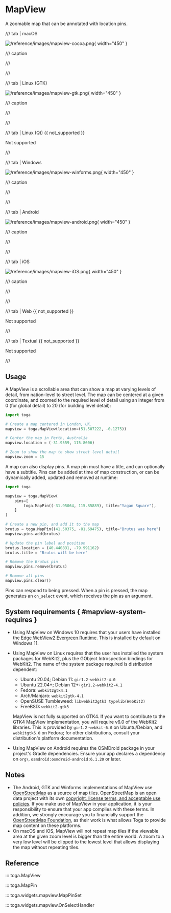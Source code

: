 # MapView

A zoomable map that can be annotated with location pins.

/// tab | macOS

![/reference/images/mapview-cocoa.png](/reference/images/mapview-cocoa.png){ width="450" }

/// caption

///

<!-- TODO: Update alt text -->

///

/// tab | Linux (GTK)

![/reference/images/mapview-gtk.png](/reference/images/mapview-gtk.png){ width="450" }

/// caption

///

<!-- TODO: Update alt text -->

///

/// tab | Linux (Qt) {{ not_supported }}

Not supported

///

/// tab | Windows

![/reference/images/mapview-winforms.png](/reference/images/mapview-winforms.png){ width="450" }

/// caption

///

<!-- TODO: Update alt text -->

///

/// tab | Android

![/reference/images/mapview-android.png](/reference/images/mapview-android.png){ width="450" }

/// caption

///

<!-- TODO: Update alt text -->

///

/// tab | iOS

![/reference/images/mapview-iOS.png](/reference/images/mapview-iOS.png){ width="450" }

/// caption

///

<!-- TODO: Update alt text -->

///

/// tab | Web {{ not_supported }}

Not supported

///

/// tab | Textual {{ not_supported }}

Not supported

///

## Usage

A MapView is a scrollable area that can show a map at varying levels of detail, from nation-level to street level. The map can be centered at a given coordinate, and zoomed to the required level of detail using an integer from 0 (for global detail) to 20 (for building level detail):

```python
import toga

# Create a map centered in London, UK.
mapview = toga.MapView(location=(51.507222, -0.1275))

# Center the map in Perth, Australia
mapview.location = (-31.9559, 115.8606)

# Zoom to show the map to show street level detail
mapview.zoom = 15
```

A map can also display pins. A map pin must have a title, and can optionally have a subtitle. Pins can be added at time of map construction, or can be dynamically added, updated and removed at runtime:

```python
import toga

mapview = toga.MapView(
    pins=[
        toga.MapPin((-31.95064, 115.85889), title="Yagan Square"),
    ]
)

# Create a new pin, and add it to the map
brutus = toga.MapPin((41.50375, -81.69475), title="Brutus was here")
mapview.pins.add(brutus)

# Update the pin label and position
brutus.location = (40.440831, -79.991162)
brutus.title = "Brutus will be here"

# Remove the Brutus pin
mapview.pins.remove(brutus)

# Remove all pins
mapview.pins.clear()
```

Pins can respond to being pressed. When a pin is pressed, the map generates an `on_select` event, which receives the pin as an argument.

## System requirements  { #mapview-system-requires }

- Using MapView on Windows 10 requires that your users have installed the [Edge WebView2 Evergreen Runtime](https://developer.microsoft.com/en-us/microsoft-edge/webview2/#download). This is installed by default on Windows 11.

- Using MapView on Linux requires that the user has installed the system packages for WebKit2, plus the GObject Introspection bindings for WebKit2. The name of the system package required is distribution dependent:
  - Ubuntu 20.04; Debian 11: `gir1.2-webkit2-4.0`
  - Ubuntu 22.04+; Debian 12+: `gir1.2-webkit2-4.1`
  - Fedora: `webkit2gtk4.1`
  - Arch/Manjaro: `webkit2gtk-4.1`
  - OpenSUSE Tumbleweed: `libwebkit2gtk3 typelib(WebKit2)`
  - FreeBSD: `webkit2-gtk3`

  MapView is not fully supported on GTK4. If you want to contribute to   the GTK4 MapView implementation, you will require v6.0 of the WebKit2   libraries. This is provided by `gir1.2-webkit-6.0` on Ubuntu/Debian,   and `webkitgtk6.0` on Fedora; for other distributions, consult your   distribution's platform documentation.

- Using MapView on Android requires the OSMDroid package in your project's Gradle dependencies. Ensure your app declares a dependency on `org\.osmdroid:osmdroid-android:6.1.20` or later.

## Notes

- The Android, GTK and Winforms implementations of MapView use [OpenStreetMap](https://www.openstreetmap.org/about) as a source of map tiles. OpenStreetMap is an open data project with its own [copyright, license terms, and acceptable use policies](https://www.openstreetmap.org/copyright). If you make use of MapView in your application, it is your responsibility to ensure that your app complies with these terms. In addition, we strongly encourage you to financially support the [OpenStreetMap Foundation](https://osmfoundation.org), as their work is what allows Toga to provide map content on these platforms.
- On macOS and iOS, MapView will not repeat map tiles if the viewable area at the given zoom level is bigger than the entire world. A zoom to a very low level will be clipped to the lowest level that allows displaying the map without repeating tiles.

## Reference

::: toga.MapView

::: toga.MapPin

::: toga.widgets.mapview.MapPinSet

::: toga.widgets.mapview.OnSelectHandler
